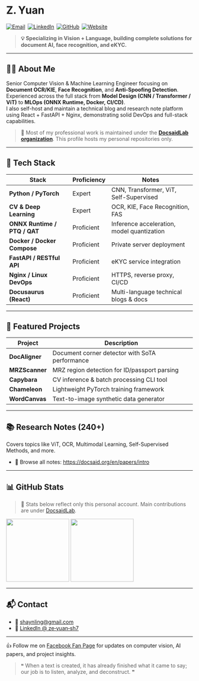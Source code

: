 # Z. Yuan

[![Email](https://img.shields.io/badge/Email-shaynling%40gmail.com-EA4335?logo=gmail&logoColor=white&style=for-the-badge)](mailto:shaynling@gmail.com) 
[![LinkedIn](https://img.shields.io/badge/LinkedIn-Profile-0077B5?logo=linkedin&logoColor=white&style=for-the-badge)](https://www.linkedin.com/in/ze-yuan-sh7) 
[![GitHub](https://img.shields.io/badge/GitHub-zephyr--sh-181717?logo=github&logoColor=white&style=for-the-badge)](https://github.com/zephyr-sh) 
[![Website](https://img.shields.io/badge/Website-docsaid-0A66C2?logo=google-chrome&logoColor=white&style=for-the-badge)](https://docsaid.org/en) 

> **💡 Specializing in Vision + Language, building complete solutions for document AI, face recognition, and eKYC.**

---

## 🧑‍💻 About Me

Senior Computer Vision & Machine Learning Engineer focusing on **Document OCR/KIE**, **Face Recognition**, and **Anti-Spoofing Detection**.  
Experienced across the full stack from **Model Design (CNN / Transformer / ViT)** to **MLOps (ONNX Runtime, Docker, CI/CD)**.  
I also self-host and maintain a technical blog and research note platform using React + FastAPI + Nginx, demonstrating solid DevOps and full-stack capabilities.

> 📂 Most of my professional work is maintained under the [**DocsaidLab organization**](https://github.com/DocsaidLab). This profile hosts my personal repositories only.

---

## 🧠 Tech Stack

| Stack | Proficiency | Notes |
| --- | --- | --- |
| **Python / PyTorch** | Expert | CNN, Transformer, ViT, Self-Supervised |
| **CV & Deep Learning** | Expert | OCR, KIE, Face Recognition, FAS |
| **ONNX Runtime / PTQ / QAT** | Proficient | Inference acceleration, model quantization |
| **Docker / Docker Compose** | Proficient | Private server deployment |
| **FastAPI / RESTful API** | Proficient | eKYC service integration |
| **Nginx / Linux DevOps** | Proficient | HTTPS, reverse proxy, CI/CD |
| **Docusaurus (React)** | Proficient | Multi-language technical blogs & docs |

---

## 🚀 Featured Projects

| Project | Description |
| --- | --- |
| **DocAligner** | Document corner detector with SoTA performance |
| **MRZScanner** | MRZ region detection for ID/passport parsing |
| **Capybara** | CV inference & batch processing CLI tool |
| **Chameleon** | Lightweight PyTorch training framework |
| **WordCanvas** | Text-to-image synthetic data generator |

---

## 📚 Research Notes (240+)

Covers topics like ViT, OCR, Multimodal Learning, Self-Supervised Methods, and more.

- 🧾 Browse all notes: <https://docsaid.org/en/papers/intro>

---

## 📊 GitHub Stats

> 📌 Stats below reflect only this personal account. Main contributions are under [DocsaidLab](https://github.com/DocsaidLab).

<p align="left">
  <img src="https://github-readme-stats.vercel.app/api?username=zephyr-sh&show_icons=true&theme=tokyonight" height="170">
  <img src="https://github-readme-stats.vercel.app/api/top-langs/?username=zephyr-sh&layout=compact&theme=tokyonight" height="170">
</p>

---

## 📬 Contact

- 📧 [shaynling@gmail.com](mailto:shaynling@gmail.com)   
- 🔗 [LinkedIn @ ze‑yuan‑sh7](https://www.linkedin.com/in/ze-yuan-sh7)

---

👍 Follow me on [Facebook Fan Page](https://www.facebook.com/profile.php?id=61574315987805) for updates on computer vision, AI papers, and project insights.

> ❝ When a text is created, it has already finished what it came to say; our job is to listen, analyze, and deconstruct. ❞
